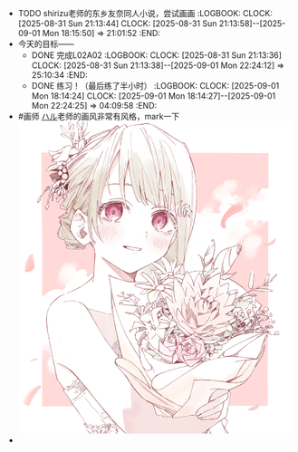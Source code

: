 - TODO shirizu老师的东乡友奈同人小说，尝试画画
  :LOGBOOK:
  CLOCK: [2025-08-31 Sun 21:13:44]
  CLOCK: [2025-08-31 Sun 21:13:58]--[2025-09-01 Mon 18:15:50] =>  21:01:52
  :END:
- 今天的目标——
	- DONE 完成L02A02
	  :LOGBOOK:
	  CLOCK: [2025-08-31 Sun 21:13:36]
	  CLOCK: [2025-08-31 Sun 21:13:38]--[2025-09-01 Mon 22:24:12] =>  25:10:34
	  :END:
	- DONE 练习！（最后练了半小时）
	  :LOGBOOK:
	  CLOCK: [2025-09-01 Mon 18:14:24]
	  CLOCK: [2025-09-01 Mon 18:14:27]--[2025-09-01 Mon 22:24:25] =>  04:09:58
	  :END:
- #画师 [ハル](https://www.pixiv.net/users/28540707)老师的画风非常有风格，mark一下 ![126475676_p0_master1200.jpg](../assets/126475676_p0_master1200_1756721744690_0.jpg)
-